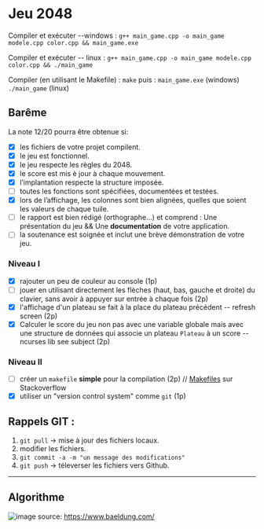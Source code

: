 # Jeu 2048
Compiler et exécuter --windows :  `g++ main_game.cpp -o main_game modele.cpp color.cpp && main_game.exe`

Compiler et exécuter -- linux : `g++ main_game.cpp -o main_game modele.cpp color.cpp && ./main_game`

Compiler (en utilisant le Makefile) : `make` puis : `main_game.exe` (windows) `./main_game` (linux)

## Barême
La note 12/20 pourra être obtenue si:
- [x] les fichiers de votre projet compilent.
- [x] le jeu est fonctionnel.
- [x] le jeu respecte les règles du 2048.
- [x] le score est mis è jour à chaque mouvement.
- [x] l’implantation respecte la structure imposée.
- [ ] toutes les fonctions sont spécifiées, documentées et testées.
- [x] lors de l’affichage, les colonnes sont bien alignées, quelles que soient les valeurs de chaque tuile.
- [ ] le rapport est bien rédigé (orthographe...) et comprend : Une présentation du jeu && Une **documentation** de votre application.
- [ ] la soutenance est soignée et inclut une brève démonstration de votre jeu.
 ### Niveau I
- [x] rajouter un peu de couleur au console (1p)
- [ ] jouer en utilisant directement les flèches (haut, bas, gauche et droite) du clavier, sans avoir à appuyer sur entrée à chaque fois (2p)
- [x] l'affichage d'un plateau se fait à la place du plateau précédent -- refresh screen (2p)
- [x] Calculer le score du jeu non pas avec une variable globale mais avec une structure de données qui associe un plateau `Plateau` à un score -- ncurses lib see subject (2p)
### Niveau II
- [ ] créer un `makefile` **simple** pour la compilation (2p) // [Makefiles](https://stackoverflow.com/questions/2481269/how-to-make-a-simple-c-makefile) sur Stackoverflow
- [x] utiliser un "version control system" comme `git` (1p)
## Rappels GIT :
1. `git pull` -> mise à jour des fichiers locaux.
2. modifier les fichiers.
3. `git commit -a -m "un message des modifications"`
4. `git push` -> téleverser les fichiers vers Github.

----

## Algorithme

![image](https://user-images.githubusercontent.com/62790552/141335661-cbe08238-7b3c-4908-9e67-6bf23a776b08.png)
source: https://www.baeldung.com/
